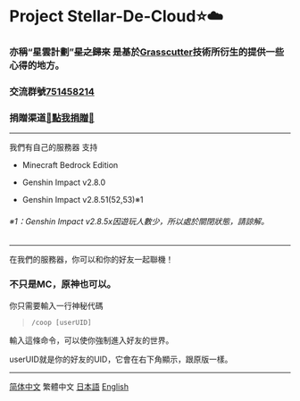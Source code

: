 # Project Stellar-De-Cloud:star::cloud:
### 亦稱“星雲計劃”~~星之歸來~~ 是基於[Grasscutter](https://github.com/Grasscutters/Grasscutter)技術所衍生的提供一些心得的地方。
### 交流群號[751458214](https://jq.qq.com/?_wv=1027&k=WcjiTs3p)
### 捐贈渠道[:sparkling_heart:點我捐贈:sparkling_heart:](https://github.com/AtlantisaJustied/Stellar-De-Cloud/blob/main/%E6%8D%90%E8%B5%A0%E6%B8%A0%E9%81%93.md)
---
我們有自己的服務器 支持
- Minecraft Bedrock Edition 

- Genshin Impact v2.8.0 

- Genshin Impact v2.8.51(52,53)※1 
###### ※1：Genshin Impact v2.8.5x因遊玩人數少，所以處於關閉狀態，請諒解。
---
在我們的服務器，你可以和你的好友一起聯機！
### 不只是MC，原神也可以。
你只需要輸入一行神秘代碼 

> `/coop [userUID]`

輸入這條命令，可以使你強制進入好友的世界。

userUID就是你的好友的UID，它會在右下角顯示，跟原版一樣。




---
[简体中文](https://github.com/AtlantisaJustied/Stellar-De-Cloud/blob/main/README-CHS.md)
繁體中文
[日本語](https://github.com/AtlantisaJustied/Stellar-De-Cloud/blob/main/README-JPN.md)
[English](https://github.com/AtlantisaJustied/Stellar-De-Cloud/blob/main/README-ENG.md)
